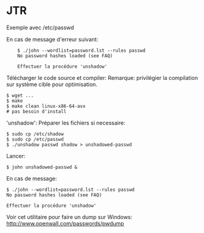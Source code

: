 # JTR

Exemple avec /etc/passwd

En cas de message d'erreur suivant:

        $ ./john --wordlist=password.lst --rules passwd
        No password hashes loaded (see FAQ)

        Effectuer la procédure 'unshadow'

Télécharger le code source et compiler:
Remarque: privilégier la compilation sur système cible pour optimisation.

	$ wget ...
	$ make
	$ make clean linux-x86-64-avx
	# pas besoin d'install

'unshadow': Préparer les fichiers si necessaire:

	$ sudo cp /etc/shadow
	$ sudo cp /etc/passwd
	$ ./unshadow passwd shadow > unshadowed-passwd 

Lancer:

	$ john unshadowed-passwd &

En cas de message:

	$ ./john --wordlist=password.lst --rules passwd
	No password hashes loaded (see FAQ)

	Effectuer la procédure 'unshadow'



Voir cet utilitaire pour faire un dump sur Windows:
	http://www.openwall.com/passwords/pwdump
